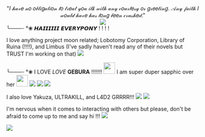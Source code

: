 <div align="center">
"𝐼 𝒽𝒶𝓋𝑒 𝓃𝑜 𝑜𝒷𝓁𝒾𝑔𝒶𝓉𝒾𝑜𝓃 𝓉𝑜 𝓉𝓇𝑒𝒶𝓉 𝓎𝑜𝓊 𝒾𝓁𝓀 𝓌𝒾𝓉𝒽 𝒶𝓃𝓎 𝒸𝑜𝓊𝓇𝓉𝑒𝓈𝓎 𝑜𝓇 𝑔𝓇𝑒𝑒𝓉𝒾𝓃𝑔. 𝒜𝓃𝓎 𝒻𝒶𝒾𝓉𝒽 𝐼 𝓌𝑜𝓊𝓁𝒹 𝒽𝒶𝓋𝑒 𝒽𝒶𝓈 𝓁𝑜𝓃𝑔 𝒷𝑒𝑒𝓃 𝒸𝓇𝓊𝓈𝒽𝑒𝒹."
</div>

<div align="center">
<img src= "https://i.pinimg.com/1200x/ea/63/19/ea6319a495a6a0882f1c42f8dd622111.jpg">
</div>
╰───┄ °❀
𝙃𝘼𝙄𝙄𝙄𝙄𝙄𝙄 𝙀𝙑𝙀𝙍𝙔𝙋𝙊𝙉𝙔 ! ! ! ! 

I love anything project moon related; Lobotomy Corporation, Library of Ruina (!!!!), and Limbus (I've sadly haven't read any of their novels but TRUST I'm working on that)
<img src="https://64.media.tumblr.com/faba5e957c0cfc5c2aac7dd5f2c91d7a/979aeaa541231801-2a/s75x75_c1/ee3d7cd2fa3e9df6a43b1044ca05fb4e655ed9e3.gifv">

╰───┄ °❀ I LOVE *LOVE* **GEBURA** !!!!!!! 
<img src="https://media.tenor.com/fxeQmtdbVUgAAAAi/lobotomy-corporation-gebura.gif" alt="" width="30" height="30"> 
I am super duper sapphic over her 
<img src="https://c.tenor.com/W_mzJfhGVssAAAAd/tenor.gif" alt="" width="30" height="30">
<img src="https://64.media.tumblr.com/f73fe8161c2fe3a70462b9f90f06ed24/979aeaa541231801-07/s75x75_c1/7c39b23c27a44902bb17df25881430f5ac469d38.gifv">
<img src="https://64.media.tumblr.com/f73fe8161c2fe3a70462b9f90f06ed24/979aeaa541231801-07/s75x75_c1/7c39b23c27a44902bb17df25881430f5ac469d38.gifv">
<img src="https://64.media.tumblr.com/f73fe8161c2fe3a70462b9f90f06ed24/979aeaa541231801-07/s75x75_c1/7c39b23c27a44902bb17df25881430f5ac469d38.gifv">

I also love Yakuza, ULTRAKILL, and L4D2 GRRRR!!!
<img src="https://64.media.tumblr.com/df422b119f2f8759b4234b1e1b912c4b/979aeaa541231801-85/s75x75_c1/b70cdf3b57c67fc80107cb61953c783fa14550aa.gifv">
<img src="https://64.media.tumblr.com/df422b119f2f8759b4234b1e1b912c4b/979aeaa541231801-85/s75x75_c1/b70cdf3b57c67fc80107cb61953c783fa14550aa.gifv">

I'm nervous when it comes to interacting with others but please, don't be afraid to come up to me and say hi !!!
<img src="https://64.media.tumblr.com/2d1572a915683293339f79841c5284f2/979aeaa541231801-a6/s75x75_c1/222759d7de730cf8c1456297d9d9f8b4f7eec5ee.gifv">

<img src="https://pixelsafari.neocities.org/dividers/pompompurin.gif">
